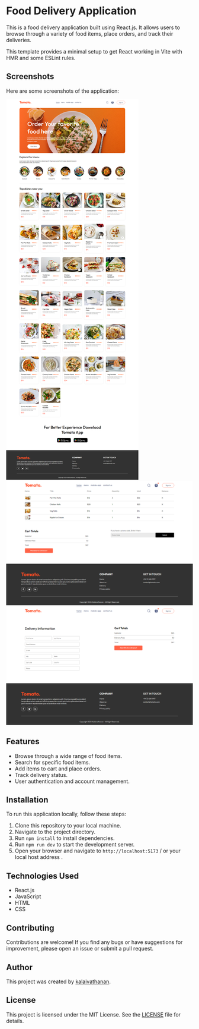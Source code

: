 # Food Delivery Application

This is a food delivery application built using React.js. It allows users to browse through a variety of food items, place orders, and track their deliveries.

This template provides a minimal setup to get React working in Vite with HMR and some ESLint rules.

## Screenshots

Here are some screenshots of the application:

![Screenshot 1](src/assets/homeScreen.png)
![Screenshot 2](src/assets/cartScreen.png)
![Screenshot 3](src/assets/placeOrder.png)

## Features

- Browse through a wide range of food items.
- Search for specific food items.
- Add items to cart and place orders.
- Track delivery status.
- User authentication and account management.

## Installation

To run this application locally, follow these steps:

1. Clone this repository to your local machine.
2. Navigate to the project directory.
3. Run `npm install` to install dependencies.
4. Run `npm run dev` to start the development server.
5. Open your browser and navigate to `http://localhost:5173` / or your local host address .

## Technologies Used

- React.js
- JavaScript
- HTML
- CSS

## Contributing

Contributions are welcome! If you find any bugs or have suggestions for improvement, please open an issue or submit a pull request.

## Author

This project was created by [kalaivathanan](https://github.com/kalaivathanan).


## License

This project is licensed under the MIT License. See the [LICENSE](LICENSE) file for details.

